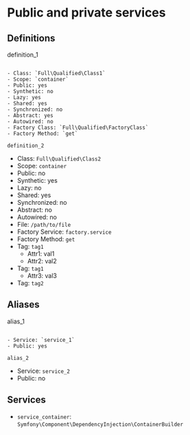 Public and private services
===========================

Definitions
-----------

definition_1
~~~~~~~~~~~~

- Class: `Full\Qualified\Class1`
- Scope: `container`
- Public: yes
- Synthetic: no
- Lazy: yes
- Shared: yes
- Synchronized: no
- Abstract: yes
- Autowired: no
- Factory Class: `Full\Qualified\FactoryClass`
- Factory Method: `get`

definition_2
~~~~~~~~~~~~

- Class: `Full\Qualified\Class2`
- Scope: `container`
- Public: no
- Synthetic: yes
- Lazy: no
- Shared: yes
- Synchronized: no
- Abstract: no
- Autowired: no
- File: `/path/to/file`
- Factory Service: `factory.service`
- Factory Method: `get`
- Tag: `tag1`
    - Attr1: val1
    - Attr2: val2
- Tag: `tag1`
    - Attr3: val3
- Tag: `tag2`


Aliases
-------

alias_1
~~~~~~~

- Service: `service_1`
- Public: yes

alias_2
~~~~~~~

- Service: `service_2`
- Public: no


Services
--------

- `service_container`: `Symfony\Component\DependencyInjection\ContainerBuilder`
